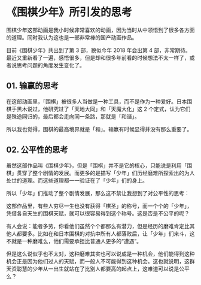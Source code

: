 # 《围棋少年》所引发的思考

围棋少年这部动画是我小时候非常喜欢的动画，因为当时从中领悟到了很多各方面的道理。同时我认为这也是一部非常棒的国产动画作品。

目前《围棋少年》共出到了第 3 部，貌似今年 2018 年会出第 4 部，非常期待。最近又重新看了一遍，感悟很多，但是却和很多年前看的时候想法不太一样了，或者说思考问题的角度发生变化了。



## 01. 输赢的思考

在这部动画里，「围棋」被很多人当做是一种工具，而不是作为一种爱好。日本围棋手黑木说过，他研究过了「天地大同」和「天魔大化」这 2 个定式，认为它们是殊途同归的，最后都会走向同一条路，那就是「和谐」。

所以我也觉得，围棋的最高境界就是「和」。输赢有时候显得并没有那么重要了。



## 02. 公平性的思考

虽然这部作品叫《围棋少年》，但是「围棋」并不是它的核心，只能说是利用「围棋」贯穿了整个剧情的发展。而更多的是描写「少年」们历经磨难所探索出的为人处世的道理。而这些道理都一一验证在了「少年」们的身上。

所以「少年」们推动了整个剧情发展，那么这不禁让我想到了对公平性的思考：

这部作品里，有些人穷尽一生也没有获得「棋圣」的称号，而一个个的「少年」，凭借各自天生的围棋天赋，就可以很容易得到这个称号。这是否是不公平的呢？



有人会说：能者多劳，你看他们虽然个个都那么有潜力，但是经历的磨难肯定比其他人都要多。比如在和日本围棋的对抗中所有人都落败后，让「少年」们来斗，这不就是一种磨难么，他们需要承担比普通人更多的“遭遇”。

但是这么说似乎也不太对，这种磨难其实也可以说成是一种机会，他们能得到这种机会正是因为他们过人的天赋，而一般人不可能得到这种机会。这也就说明，这群天资聪慧的少年从一出生就站在了比别人都要高的起点上，这难道可以说是公平么？

